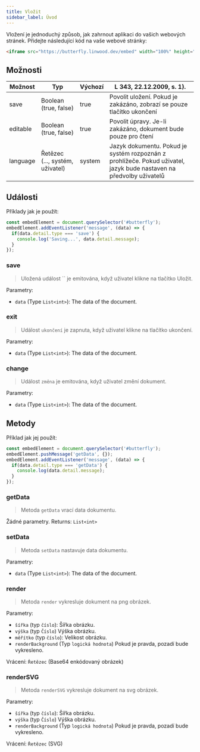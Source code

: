 ```yaml
---
title: Vložit
sidebar_label: Úvod
---
```


Vložení je jednoduchý způsob, jak zahrnout aplikaci do vašich webových stránek. Přidejte následující kód na vaše webové stránky:

```html
<iframe src="https://butterfly.linwood.dev/embed" width="100%" height="500px" allowtransparency="true"></iframe>
```

## Možnosti

| Možnost  | Typ                             | Výchozí | L 343, 22.12.2009, s. 1).                                                                                           |
| -------- | ------------------------------- | ------- | ------------------------------------------------------------------------------------------------------------------- |
| save     | Boolean (true, false)           | true    | Povolit uložení. Pokud je zakázáno, zobrazí se pouze tlačítko ukončení                                              |
| editable | Boolean (true, false)           | true    | Povolit úpravy. Je-li zakázáno, dokument bude pouze pro čtení                                                       |
| language | Řetězec (..., systém, uživatel) | system  | Jazyk dokumentu. Pokud je systém rozpoznán z prohlížeče. Pokud uživatel, jazyk bude nastaven na předvolby uživatelů |

## Události

Příklady jak je použít:

```javascript
const embedElement = document.querySelector('#butterfly');
embedElement.addEventListener('message', (data) => {
  if(data.detail.type === 'save') {
    console.log('Saving...', data.detail.message);
  }
});
```

### save

> Uložená událost `` je emitována, když uživatel klikne na tlačítko Uložit.

Parametry:

* `data` (Type `List<int>`): The data of the document.

### exit

> Událost `ukončení` je zapnuta, když uživatel klikne na tlačítko ukončení.

Parametry:

* `data` (Type `List<int>`): The data of the document.

### change

> Událost `změna` je emitována, když uživatel změní dokument.

Parametry:

* `data` (Type `List<int>`): The data of the document.

## Metody

Příklad jak jej použít:

```javascript
const embedElement = document.querySelector('#butterfly');
embedElement.pushMessage('getData', {});
embedElement.addEventListener('message', (data) => {
  if(data.detail.type === 'getData') {
    console.log(data.detail.message);
  }
});
```

### getData

> Metoda `getData` vrací data dokumentu.

Žádné parametry. Returns: `List<int>`

### setData

> Metoda `setData` nastavuje data dokumentu.

Parametry:

* `data` (Type `List<int>`): The data of the document.

### render

> Metoda `render` vykresluje dokument na png obrázek.

Parametry:

* `šířka` (typ `číslo`): Šířka obrázku.
* `výška` (typ `Číslo`) Výška obrázku.
* `měřítko` (typ `číslo`): Velikost obrázku.
* `renderBackground` (Typ `logická hodnota`) Pokud je pravda, pozadí bude vykresleno.

Vrácení: `Řetězec` (Base64 enkódovaný obrázek)

### renderSVG

> Metoda `renderSVG` vykresluje dokument na svg obrázek.

Parametry:

* `šířka` (typ `číslo`): Šířka obrázku.
* `výška` (typ `Číslo`) Výška obrázku.
* `renderBackground` (Typ `logická hodnota`) Pokud je pravda, pozadí bude vykresleno.

Vrácení: `Řetězec` (SVG)
